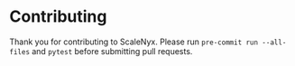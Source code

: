 # Contributing

Thank you for contributing to ScaleNyx.
Please run `pre-commit run --all-files` and `pytest` before submitting pull requests.
